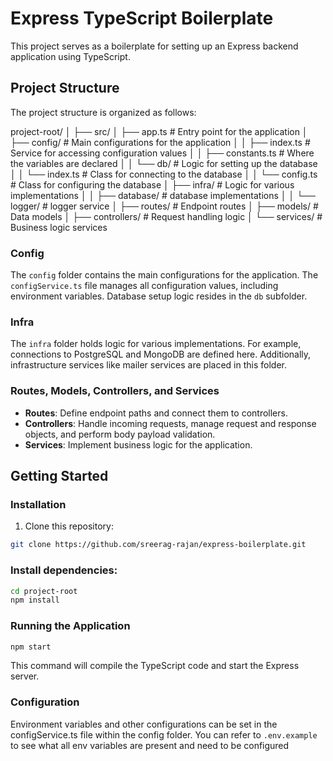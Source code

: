 # Express TypeScript Boilerplate

This project serves as a boilerplate for setting up an Express backend application using TypeScript.

## Project Structure

The project structure is organized as follows:

project-root/
│
├── src/
│ ├── app.ts # Entry point for the application
│ ├── config/ # Main configurations for the application
│ │ ├── index.ts # Service for accessing configuration values
│ │ ├── constants.ts # Where the variables are declared
│ │ └── db/ # Logic for setting up the database
│ │    └── index.ts # Class for connecting to the database
│ │    └── config.ts # Class for configuring the database
│ ├── infra/ # Logic for various implementations
│ │ ├── database/ # database implementations
│ │ └── logger/ # logger service
│ ├── routes/ # Endpoint routes
│ ├── models/ # Data models
│ ├── controllers/ # Request handling logic
│ └── services/ # Business logic services


### Config

The `config` folder contains the main configurations for the application. The `configService.ts` file manages all configuration values, including environment variables. Database setup logic resides in the `db` subfolder.

### Infra

The `infra` folder holds logic for various implementations. For example, connections to PostgreSQL and MongoDB are defined here. Additionally, infrastructure services like mailer services are placed in this folder.

### Routes, Models, Controllers, and Services

- **Routes**: Define endpoint paths and connect them to controllers.
- **Controllers**: Handle incoming requests, manage request and response objects, and perform body payload validation.
- **Services**: Implement business logic for the application.

## Getting Started

### Installation

1. Clone this repository:

```bash
git clone https://github.com/sreerag-rajan/express-boilerplate.git
```

### Install dependencies:
```bash
cd project-root
npm install
```

### Running the Application

```bash
npm start
```

This command will compile the TypeScript code and start the Express server.

### Configuration
Environment variables and other configurations can be set in the configService.ts file within the config folder. You can refer to `.env.example` to see what all env variables are present and need to be configured
